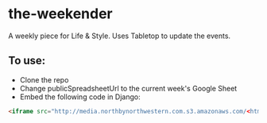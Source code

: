 # the-weekender

A weekly piece for Life & Style. Uses Tabletop to update the events.

## To use: 
- Clone the repo
- Change publicSpreadsheetUrl to the current week's Google Sheet
- Embed the following code in Django:
``` html
<iframe src="http://media.northbynorthwestern.com.s3.amazonaws.com/<html-file-link>" height="600px" scrolling="no" width="960px"></iframe>
```
